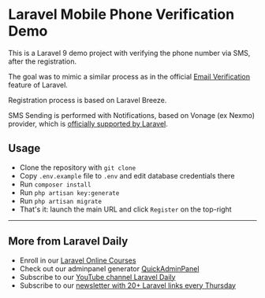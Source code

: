 # Laravel Mobile Phone Verification Demo

This is a Laravel 9 demo project with verifying the phone number via SMS, after the registration.

The goal was to mimic a similar process as in the official [Email Verification](https://laravel.com/docs/9.x/verification) feature of Laravel.

Registration process is based on Laravel Breeze.

SMS Sending is performed with Notifications, based on Vonage (ex Nexmo) provider, which is [officially supported by Laravel](https://laravel.com/docs/9.x/notifications#sms-notifications).

## Usage

- Clone the repository with `git clone`
- Copy `.env.example` file to `.env` and edit database credentials there
- Run `composer install`
- Run `php artisan key:generate`
- Run `php artisan migrate`
- That's it: launch the main URL and click `Register` on the top-right

---

## More from Laravel Daily

- Enroll in our [Laravel Online Courses](https://laraveldaily.teachable.com/?utm_source=github&utm_campaign=mobile-phone-verification)
- Check out our adminpanel generator [QuickAdminPanel](https://quickadminpanel.com/?utm_source=github&utm_campaign=mobile-phone-verification)
- Subscribe to our [YouTube channel Laravel Daily](https://www.youtube.com/c/LaravelDaily)
- Subscribe to our [newsletter with 20+ Laravel links every Thursday](http://laraveldaily.com/weekly-laravel-newsletter/)
